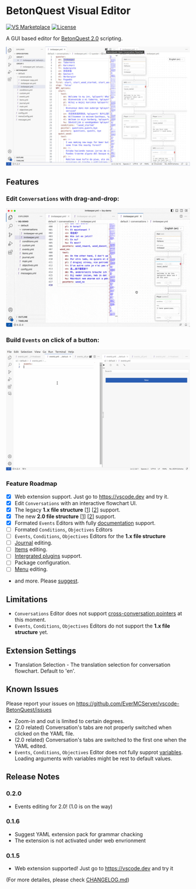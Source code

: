 # BetonQuest Visual Editor

[![VS Marketplace](https://img.shields.io/visual-studio-marketplace/v/EverMC.betonquest?color=brightgreen&label=VS%20Marketplace&logo=visual-studio-code&style=flat-square)](https://marketplace.visualstudio.com/items?itemName=EverMC.betonquest)
[![License](https://img.shields.io/badge/license-AGPL--3.0-blue?style=flat-square)](https://github.com/EverMCServer/vscode-BetonQuest/blob/main/LICENSE)


A GUI based editor for [BetonQuest 2.0](https://github.com/BetonQuest/BetonQuest) scripting.

![conversation editor](assets/screenshot-conversation-light.jpg)

## Features

### Edit `Conversations` with drag-and-drop:
![demo](assets/screenshot-demo-conversation-new-option.gif)

### Build `Events` on click of a button:
![demo](assets/screenshot-demo-new-event.gif)

### Feature Roadmap
- [x] Web extension support. Just go to https://vscode.dev and try it.
- [x] Edit `Conversations` with an interactive flowchart UI.
- [x] The legacy **1.x file structure** \[[1](https://docs.betonquest.org/1.12/User-Documentation/Reference/#packages)\] \[[2](https://docs.betonquest.org/1.12/User-Documentation/Conversations/)\] support.
- [x] The new **2.0 file structure** \[[1](https://docs.betonquest.org/2.0-DEV/Documentation/Scripting/Packages-%26-Templates/)\] \[[2](https://docs.betonquest.org/2.0-DEV/Tutorials/Syntax/Quest-Packages/)\] support.
- [x] Formated `Events` Editors with fully [documentation](https://docs.betonquest.org/2.0-DEV/Documentation/Overview/) support.
- [ ] Formated `Conditions`, `Objectives` Editors
- [ ] `Events`, `Conditions`, `Objectives` Editors for the **1.x file structure**
- [ ] [Journal](https://docs.betonquest.org/2.0-DEV/Documentation/Features/Journal/) editing.
- [ ] [Items](https://docs.betonquest.org/2.0-DEV/Documentation/Features/Items/) editing.
- [ ] [Intergrated plugins](https://docs.betonquest.org/2.0-DEV/Documentation/Scripting/Building-Blocks/Integration-List/) support.
- [ ] Package configuration.
- [ ] [Menu](https://docs.betonquest.org/2.0-DEV/Documentation/Features/Menus/Menu/) editing.
- and more. Please [suggest](https://github.com/EverMCServer/vscode-BetonQuest/issues).

## Limitations

- `Conversations` Editor does not support [cross-conversation pointers](https://docs.betonquest.org/2.0-DEV/Documentation/Features/Conversations/#cross-conversation-pointers) at this moment.
- `Events`, `Conditions`, `Objectives` Editors do not support the **1.x file structure** yet.

## Extension Settings

- Translation Selection - The translation selection for conversation flowchart. Default to 'en'.

## Known Issues

Please report your issues on https://github.com/EverMCServer/vscode-BetonQuest/issues

- Zoom-in and out is limited to certain degrees.
- (2.0 related) Conversation's tabs are not properly switched when clicked on the YAML file.
- (2.0 related) Conversation's tabs are switched to the first one when the YAML edited.
- `Events`, `Conditions`, `Objectives` Editor does not fully supprot [variables](https://docs.betonquest.org/2.0-DEV/Documentation/Scripting/Building-Blocks/Variables-List/). Loading arguments with variables might be rest to default values.

## Release Notes

### 0.2.0
- Events editing for 2.0! (1.0 is on the way)

### 0.1.6
- Suggest YAML extension pack for grammar chacking
- The extension is not activated under web envrionment

### 0.1.5
- Web extension supported! Just go to https://vscode.dev and try it

(For more detailes, please check [CHANGELOG.md](CHANGELOG.md))
